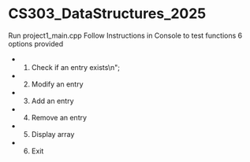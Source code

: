 # CS303_DataStructures_2025
Run project1_main.cpp
Follow Instructions in Console to test functions
6 options provided
- 1. Check if an entry exists\n";
- 2. Modify an entry
- 3. Add an entry
- 4. Remove an entry
- 5. Display array
- 6. Exit
